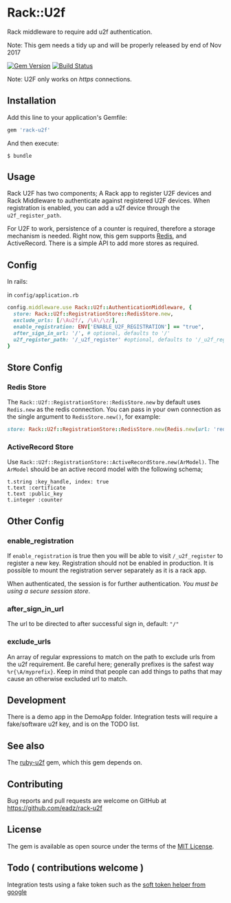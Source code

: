 # Rack::U2f

Rack middleware to require add u2f authentication.

Note: This gem needs a tidy up and will be properly released by end of Nov 2017

[![Gem Version](https://badge.fury.io/rb/rack-u2f.svg)](https://badge.fury.io/rb/rack-u2f)
[![Build Status](https://api.travis-ci.org/eadz/rack-u2f.svg?branch=master)](https://travis-ci.org/eadz/rack-u2f)

Note: U2F only works on *https* connections.

## Installation

Add this line to your application's Gemfile:

```ruby
gem 'rack-u2f'
```

And then execute:

    $ bundle

## Usage

Rack U2F has two components; A Rack app to register U2F devices and Rack Middleware to authenticate against registered U2F devices. When registration is enabled, you can add a u2f device through the `u2f_register_path`.

For U2F to work, persistence of a counter is required, therefore a storage mechanism is needed. Right now, this gem supports [Redis](https://redis.io), and ActiveRecord. There is a simple API to add more stores as required.

## Config

In rails:

in `config/application.rb`

```ruby
config.middleware.use Rack::U2f::AuthenticationMiddleware, {
  store: Rack::U2f::RegistrationStore::RedisStore.new,
  exclude_urls: [/\Au2f/, /\A\/\z/],
  enable_registration: ENV['ENABLE_U2F_REGISTRATION'] == "true",
  after_sign_in_url: '/', # optional, defaults to '/'
  u2f_register_path: '/_u2f_register' #optional, defaults to '/_u2f_register'
}
```

## Store Config

### Redis Store

The `Rack::U2f::RegistrationStore::RedisStore.new` by default uses `Redis.new` as the redis connection.
You can pass in your own connection as the single argument to `RedisStore.new()`, for example:

```ruby
store: Rack::U2f::RegistrationStore::RedisStore.new(Redis.new(url: 'redis://10.1.1.1/'))
```

### ActiveRecord Store

Use `Rack::U2f::RegistrationStore::ActiveRecordStore.new(ArModel)`. The `ArModel` should be an active record model with the following schema;

```
t.string :key_handle, index: true
t.text :certificate
t.text :public_key
t.integer :counter
```

## Other Config

### enable_registration

If `enable_registration` is true then you will be able to visit `/_u2f_register` to register a new key.
Registration should not be enabled in production. It is possible to mount the registration server separately as it is a rack app.

When authenticated, the session is for further authentication. *You must be using a secure session store*.

### after_sign_in_url

The url to be directed to after successful sign in, default: `"/"`

### exclude_urls

An array of regular expressions to match on the path to exclude urls from the u2f requirement.
Be careful here; generally prefixes is the safest way `%r{\A/myprefix}`. Keep in mind that people can add things to paths that may cause an otherwise excluded url to match.

## Development

There is a demo app in the DemoApp folder. Integration tests will require a fake/software u2f key, and is on the TODO list.

## See also

The [ruby-u2f](https://github.com/castle/ruby-u2f) gem, which this gem depends on.

## Contributing

Bug reports and pull requests are welcome on GitHub at https://github.com/eadz/rack-u2f

## License

The gem is available as open source under the terms of the [MIT License](http://opensource.org/licenses/MIT).

## Todo ( contributions welcome )
Integration tests using a fake token such as the [soft token helper from google]( https://github.com/google/u2f-ref-code/blob/master/u2f-chrome-extension/softtokenhelper.js)
